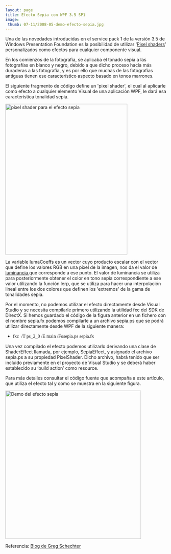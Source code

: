 ```yaml
---
layout: page
title: Efecto Sepia con WPF 3.5 SP1
image:
 thumb: 07-11/2008-05-demo-efecto-sepia.jpg
---
```


Una de las novedades introducidas en el service pack 1 de la versión 3.5 de Windows Presentation Foundation es la posibilidad de utilizar ‘<a href="http://es.wikipedia.org/wiki/Pixel_Shader">Pixel shaders</a>’ personalizados como efectos para cualquier componente visual.
<p class="MsoNormal">En los comienzos de la fotografía, se aplicaba el tonado sepia a las fotografías en blanco y negro, debido a que dicho proceso hacía más duraderas a las fotografía, y es por ello que muchas de las fotografías antiguas tienen ese característico aspecto basado en tonos marrones.</p>
<p class="MsoNormal">El siguiente fragmento de código define un 'pixel shader', el cual al aplicarle como efecto a cualquier elemento Visual de una aplicación WPF, le dará esa característica tonalidad sepia.</p>
<p class="MsoNormal"><img src="{{ site.baseurl}}/images/07-11/2008-05-codigo-shader-sepia.png" alt="pixel shader para el efecto sepia" width="382" height="471" /></p>
<p class="MsoNormal">La variable lumaCoeffs es un vector cuyo producto escalar con el vector que define los valores RGB en una pixel de la imagen, nos da el valor de <a href="http://es.wikipedia.org/wiki/Luminancia">luminancia </a>que corresponde a ese punto. El valor de luminancia se utiliza para posteriormente obtener el color en tono sepia correspondiente a ese valor utilizando la función lerp, que se utiliza para hacer una interpolación lineal entre los dos colores que definen los 'extremos' de la gama de tonalidades sepia.</p>
<p class="MsoNormal">Por el momento, no podemos utilizar el efecto directamente desde Visual Studio y se necesita compilarle primero utilizando la utilidad fxc del SDK de DirectX. Si hemos guardado el código de la figura anterior en un fichero con el nombre sepia.fx podemos compilarle a un archivo sepia.ps que se podrá utilizar directamente desde WPF de la siguiente manera:</p>

<ul>
	<li><span style="font-size: 11pt; line-height: 115%; font-family: 'Calibri','sans-serif';" lang="EN-US">fxc<span>  </span>/T ps_2_0 /E main /Fosepia.ps sepia.fx</span></li>
</ul>
Una vez compilado el efecto podemos utilizarlo derivando una clase de ShaderEffect llamada, por ejemplo, SepiaEffect, y asignado el archivo sepia.ps a su propiedad PixelShader. Dicho archivo, habrá tenido que ser incluido previamente en el proyecto de Visual Studio y se deberá haber establecido su ‘build action’ como resource.
<p class="MsoNormal">Para más detalles consultar el código fuente que acompaña a este artículo, que utiliza el efecto tal y como se muestra en la siguiente figura.</p>
<img src="{{ site.baseurl}}/images/07-11/2008-05-demo-efecto-sepia.jpg" alt="Demo del efecto sepia" width="425" height="463" />

Referencia: <span class="entry-author-name"><a href="http://blogs.msdn.com/greg_schechter/archive/2008/05/12/a-series-on-gpu-based-effects-for-wpf.aspx">Blog de Greg Schechter</a>
</span>